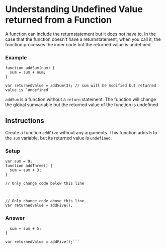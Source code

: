 # Understanding Undefined Value returned from a Function

A function can include the returnstatement but it does not have to. In the case that the function doesn't have a returnstatement, when you call it, the function processes the inner code but the returned value is undefined.

### Example

```var sum = 0;
function addSum(num) {
  sum = sum + num;
}

var returnedValue = addSum(3); // sum will be modified but returned value is `undefined`
```

`addSum` is a function without a `return` statement. The function will change the global sumvariable but the returned value of the function is undefined

## Instructions 

Create a function `addFive` without any arguments. This function adds 5 to the `sum` variable, but its returned value is `undefined`.

### Setup

```// Example
var sum = 0;
function addThree() {
  sum = sum + 3;
}

// Only change code below this line



// Only change code above this line
var returnedValue = addFive();
```
### Answer

```function addFive(){
  sum = sum + 5;
}

var returnedValue = addFive();```
